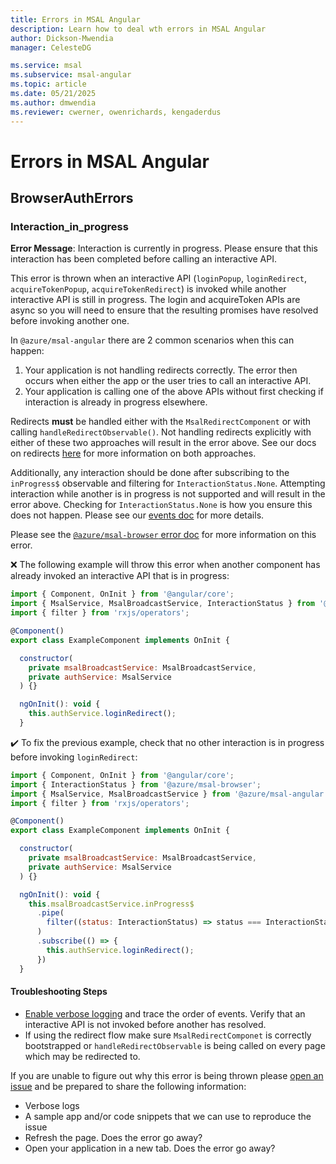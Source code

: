 ```yaml
---
title: Errors in MSAL Angular
description: Learn how to deal wth errors in MSAL Angular
author: Dickson-Mwendia
manager: CelesteDG

ms.service: msal
ms.subservice: msal-angular
ms.topic: article
ms.date: 05/21/2025
ms.author: dmwendia
ms.reviewer: cwerner, owenrichards, kengaderdus
---
```


# Errors in MSAL Angular

## BrowserAuthErrors

### Interaction_in_progress

**Error Message**: Interaction is currently in progress. Please ensure that this interaction has been completed before calling an interactive API.

This error is thrown when an interactive API (`loginPopup`, `loginRedirect`, `acquireTokenPopup`, `acquireTokenRedirect`) is invoked while another interactive API is still in progress. The login and acquireToken APIs are async so you will need to ensure that the resulting promises have resolved before invoking another one.

In `@azure/msal-angular` there are 2 common scenarios when this can happen:

1. Your application is not handling redirects correctly. The error then occurs when either the app or the user tries to call an interactive API. 
1. Your application is calling one of the above APIs without first checking if interaction is already in progress elsewhere.

Redirects **must** be handled either with the `MsalRedirectComponent` or with calling `handleRedirectObservable()`. Not handling redirects explicitly with either of these two approaches will result in the error above. See our docs on redirects [here](https://github.com/AzureAD/microsoft-authentication-library-for-js/tree/dev/lib/msal-angular/docs/redirects.md) for more information on both approaches. 

Additionally, any interaction should be done after subscribing to the `inProgress$` observable and filtering for `InteractionStatus.None`. Attempting interaction while another is in progress is not supported and will result in the error above. Checking for `InteractionStatus.None` is how you ensure this does not happen. Please see our [events doc](https://github.com/AzureAD/microsoft-authentication-library-for-js/blob/dev/lib/msal-angular/docs/events.md#the-inprogress-observable) for more details. 

Please see the [`@azure/msal-browser` error doc](https://github.com/AzureAD/microsoft-authentication-library-for-js/blob/dev/lib/msal-browser/docs/errors.md) for more information on this error.

❌ The following example will throw this error when another component has already invoked an interactive API that is in progress:

```javascript
import { Component, OnInit } from '@angular/core';
import { MsalService, MsalBroadcastService, InteractionStatus } from '@azure/msal-angular';
import { filter } from 'rxjs/operators';

@Component()
export class ExampleComponent implements OnInit {

  constructor(
    private msalBroadcastService: MsalBroadcastService,
    private authService: MsalService
  ) {}

  ngOnInit(): void {
    this.authService.loginRedirect();
  }
```

✔️ To fix the previous example, check that no other interaction is in progress before invoking `loginRedirect`:

```javascript
import { Component, OnInit } from '@angular/core';
import { InteractionStatus } from '@azure/msal-browser';
import { MsalService, MsalBroadcastService } from '@azure/msal-angular';
import { filter } from 'rxjs/operators';

@Component()
export class ExampleComponent implements OnInit {

  constructor(
    private msalBroadcastService: MsalBroadcastService,
    private authService: MsalService
  ) {}

  ngOnInit(): void {
    this.msalBroadcastService.inProgress$
      .pipe(
        filter((status: InteractionStatus) => status === InteractionStatus.None),
      )
      .subscribe(() => {
        this.authService.loginRedirect();
      })
  }
```

#### Troubleshooting Steps

- [Enable verbose logging](https://github.com/AzureAD/microsoft-authentication-library-for-js/blob/dev/lib/msal-browser/docs/configuration.md#using-the-config-object) and trace the order of events. Verify that an interactive API is not invoked before another has resolved. 
- If using the redirect flow make sure `MsalRedirectComponet` is correctly bootstrapped or `handleRedirectObservable` is being called on every page which may be redirected to.

If you are unable to figure out why this error is being thrown please [open an issue](https://github.com/AzureAD/microsoft-authentication-library-for-js/issues/new/choose) and be prepared to share the following information:

- Verbose logs
- A sample app and/or code snippets that we can use to reproduce the issue
- Refresh the page. Does the error go away?
- Open your application in a new tab. Does the error go away?
